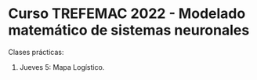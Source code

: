 # Curso TREFEMAC 2022 - Modelado matemático de sistemas neuronales

Clases prácticas:

1. Jueves 5: Mapa Logístico.
